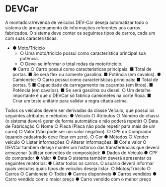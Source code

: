 # DEVCar

<p>A montadora/revenda de veículos DEV-Car deseja automatizar todo o sistema de
armazenamento de informações referentes aos carros fabricados. O sistema deve conter os
seguintes tipos de carros, cada um com suas características:</p>
<ul>
<li>● Moto/Triciclo
<ul>
<li>○ Uma moto/triciclo possui como característica principal sua potência.</li>
<li>○ Deve-se informar o total rodas da moto/triciclo.</li>
</li>
</ul>
● Carro
○ Carro possui como características principais:
■ Total de portas.
■ Se será flex ou somente gasolina.
■ Potência (em cavalos).
● Camionete:
○ Carro possui como características principais:
■ Total de portas.
5
■ Capacidade de carregamento na caçamba (em litros).
■ Potência (em cavalos).
■ Se será gasolina ou diesel.
○ Um detalhe importante é que o DEVCar só fabrica camionetes na corte Roxa.
■ Criar um teste unitário para validar a regra citada acima.
</ul>
Todos os veículos devem ser derivadas da classe Veículo, que possui os seguintes atributos e
métodos:
● Veículo
○ Atributos
○ Número do chassi (o sistema deverá gerar de forma automática e não poderá
repetir)
○ Data de Fabricação
○ Nome
○ Placa (Placa não pode repetir para mais de um carro)
○ Valor (Não pode ser um valor negativo).
○ CPF do Comprador (quando cadastrado deve ficar em zero).
○ Cor
● Métodos
○ Vender veículo
○ Listar informações
○ Alterar informações:
■ Cor e valor
O DEVCar também deseja manter um histórico das transferências que deverá armazenar (utilizar
conceitos de composição):
● Dados do Veículo
● CPF do comprador
● Valor
● Data
O sistema também deverá apresentar os seguintes relatórios:
● Listar todos os carros. O usuário deverá informar quais veículos quais tipos de veículos
deseja listar:
○ Motos/Triciclo
○ Carros
○ Camionete
○ Todos
● Carros disponíveis
● Carros vendidos
● Carro vendido com o maior preço
● Carro vendido com o menor preço